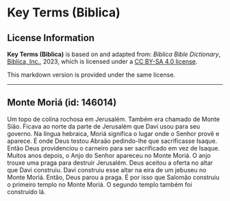 # Key Terms (Biblica)

## License Information

**Key Terms (Biblica)** is based on and adapted from: _Biblica Bible Dictionary_, [Biblica, Inc.](https://www.biblica.com/), 2023, which is licensed under a [CC BY-SA 4.0 license](https://creativecommons.org/licenses/by-sa/4.0/legalcode.en).

This markdown version is provided under the same license.



--------------------------------

## Monte Moriá (id: 146014)

Um topo de colina rochosa em Jerusalém. Também era chamado de Monte Sião. Ficava ao norte da parte de Jerusalém que Davi usou para seu governo. Na língua hebraica, Moriá significa o lugar onde o Senhor provê e aparece. É onde Deus testou Abraão pedindo\-lhe que sacrificasse Isaque. Então Deus providenciou o carneiro para ser sacrificado em vez de Isaque. Muitos anos depois, o Anjo do Senhor apareceu no Monte Moriá. O anjo trouxe uma praga para destruir Jerusalém. Deus aceitou a oferta no altar que Davi construiu. Davi construiu esse altar na eira de um jebuseu no Monte Moriá. Então, Deus parou a praga. É por isso que Salomão construiu o primeiro templo no Monte Moriá. O segundo templo também foi construído lá.


